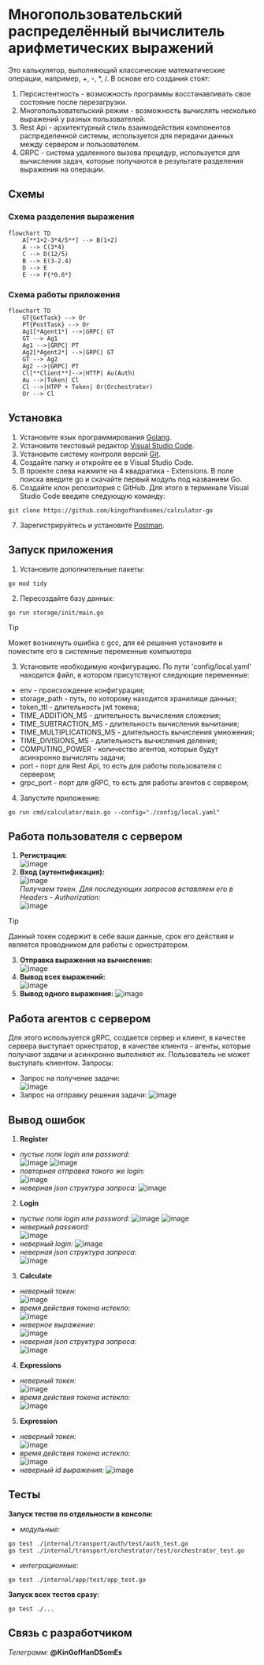 # Многопользовательский распределённый вычислитель арифметических выражений
Это калькулятор, выполняющий классические математические операции, например, +, -, *, /. В основе его создания стоят:
1. Персистентность - возможность программы восстанавливать свое состояние после перезагрузки.
2. Многопользовательский режим - возможность вычислять несколько выражений у разных пользователей.
3. Rest Api - архитектурный стиль взаимодействия компонентов распределенной системы, используется для передачи данных между сервером и пользователем.
4. GRPC - система удаленного вызова процедур, используется для вычисления задач, которые получаются в результате разделения выражения на операции.
## Схемы
### Схема разделения выражения
```mermaid
flowchart TD
    A[**1+2-3*4/5**] --> B(1+2)
    A --> C(3*4)
    C --> D(12/5)
    B --> E(3-2.4)
    D --> E
    E --> F{*0.6*}
```

### Схема работы приложения
```mermaid
flowchart TD
    GT{GetTask} --> Or
    PT{PostTask} --> Or
    Ag1[*Agent1*] -->|GRPC| GT
    GT --> Ag1
    Ag1 -->|GRPC| PT
    Ag2[*Agent2*] -->|GRPC| GT
    GT --> Ag2
    Ag2 -->|GRPC| PT
    Cl[**Client**]-->|HTTP| Au(Auth)
    Au -->|Token| Cl
    Cl -->|HTPP + Token| Or(Orchestrator)
    Or --> Cl
```
## Установка
1. Установите язык программирования [Golang](https://go.dev/dl/).
2. Установите текстовый редактор [Visual Studio Code](https://code.visualstudio.com/).
3. Установите систему контроля версий [Git](https://git-scm.com/downloads).
4. Создайте папку и откройте ее в Visual Studio Code.
5. В проекте слева нажмите на 4 квадратика - Extensions. В поле поиска введите go и скачайте первый модуль под названием Go.
6. Создайте клон репозитория с GitHub. Для этого в терминале Visual Studio Code введите следующую команду:
```
git clone https://github.com/kingofhandsomes/calculator-go
```
7. Зарегистрируйтесь и установите [Postman](https://www.postman.com/).
## Запуск приложения
1. Установите дополнительные пакеты:
```
go mod tidy
```
2. Пересоздайте базу данных:
```
go run storage/init/main.go
```
> [!TIP]
> Может возникнуть ошибка с gcc, для её решения установите и поместите его в системные переменные компьютера
3. Установите необходимую конфигурацию. По пути 'config/local.yaml' находится файл, в котором присутствуют следующие переменные:
- env - происхождение конфигурации;
- storage_path - путь, по которому находится хранилище данных;
- token_ttl - длительность jwt токена;
- TIME_ADDITION_MS - длительность вычисления сложения;
- TIME_SUBTRACTION_MS - длительность вычисления вычитания;
- TIME_MULTIPLICATIONS_MS - длительность вычисления умножения;
- TIME_DIVISIONS_MS - длительность вычисления деления;
- COMPUTING_POWER - количество агентов, которые будут асинхронно вычислять задачи;
- port - порт для Rest Api, то есть для работы пользователя с сервером;
- grpc_port - порт для gRPC, то есть для работы агентов с сервером;
4. Запустите приложение:
```
go run cmd/calculator/main.go --config="./config/local.yaml"
```
## Работа пользователя с сервером
1. **Регистрация:**  
![image](https://github.com/user-attachments/assets/b0813a08-66c8-433d-8d2a-e37429729b6c)
2. **Вход (аутентификация):**  
![image](https://github.com/user-attachments/assets/38af6a3f-803b-40f9-aa9a-ede02bf89a57)  
*Получаем токен. Для последующих запросов вставляем его в Headers - Authorization:*  
![image](https://github.com/user-attachments/assets/d8d7c961-e2c2-4a1c-978d-91ddb91d5ec8)  
> [!TIP]
> Данный токен содержит в себе ваши данные, срок его действия и является проводником для работы с оркестратором.
3. **Отправка выражения на вычисление:**  
![image](https://github.com/user-attachments/assets/3ab9eb7b-e936-475b-ac9f-c604a1ebc5b4)
4. **Вывод всех выражений:**  
![image](https://github.com/user-attachments/assets/0f314bcf-52bd-45c3-9672-aa5adb7def69)
5. **Вывод одного выражения:**
![image](https://github.com/user-attachments/assets/88285fbd-9924-47ab-9125-a14e421c8f90)
## Работа агентов с сервером
Для этого используется gRPC, создается сервер и клиент, в качестве сервера выступает оркестратор, в качестве клиента - агенты, которые получают задачи и асинхронно выполняют их. Пользователь не может выступать клиентом. Запросы:
- Запрос на получение задачи:  
![image](https://github.com/user-attachments/assets/a7934dbc-e0d5-4b36-912c-ec93f02da78a)
- Запрос на отправку решения задачи:
![image](https://github.com/user-attachments/assets/8b3e2ae1-40d9-422f-a190-5d12f5a42802)
## Вывод ошибок
1. **Register**
- *пустые поля login или password:*  
![image](https://github.com/user-attachments/assets/5a270ec2-73ed-4d74-84db-7e6832d1909c)
![image](https://github.com/user-attachments/assets/7f8ffb32-3c7b-4e9e-a58e-df465e531f18)
- *повторная отправка такого же login:*  
![image](https://github.com/user-attachments/assets/e6c03e43-51b9-4bcc-b8b2-3fd855dba7eb)
- *неверная json структура запроса:*
![image](https://github.com/user-attachments/assets/b297965c-7598-43bd-981d-7d8be3132244)
2. **Login**
- *пустые поля login или password:*
![image](https://github.com/user-attachments/assets/98119701-1d2c-4fcc-ba3b-5a23db7b0564)
![image](https://github.com/user-attachments/assets/d2619fea-e246-499c-af93-cda37d37683b)
- *неверный password:*  
![image](https://github.com/user-attachments/assets/a9654414-86ca-4547-995e-f1fdb211d0f7)
- *неверный login:*
![image](https://github.com/user-attachments/assets/ac5b57b0-ab01-439b-9648-11e5dc44a9dc)
- *неверная json структура запроса:*  
![image](https://github.com/user-attachments/assets/2fdcc79f-ba36-41af-9d8a-a7d825b22868)
3. **Calculate**
- *неверный токен:*  
![image](https://github.com/user-attachments/assets/f4630b1f-3dbd-45e3-9d25-04b18f684ead)
- *время действия токена истекло:*  
![image](https://github.com/user-attachments/assets/8fe0a322-0324-4028-a89d-7ba09af995ac)
- *неверное выражение:*  
![image](https://github.com/user-attachments/assets/2fd9a8f5-77c9-4805-a700-111dffb87336)
- *неверная json структура запроса:*  
![image](https://github.com/user-attachments/assets/af758a6b-a3b4-4687-9cfe-ec8c503f9f50)
4. **Expressions**
- *неверный токен:*  
![image](https://github.com/user-attachments/assets/71dd5e33-36dc-44a1-b061-d61e0b3c79cb)
- *время действия токена истекло:*  
![image](https://github.com/user-attachments/assets/b4bbfbad-edaf-434a-bfb3-2cba9b805c09)
5. **Expression**
- *неверный токен:*  
![image](https://github.com/user-attachments/assets/4d7a157f-df5f-4e76-9df8-8ca5ce3486f5)
- *время действия токена истекло:*  
![image](https://github.com/user-attachments/assets/cd824b33-43a1-4a2d-902f-4df38d97f9e8)
- *неверный id выражения:*
![image](https://github.com/user-attachments/assets/1caccb36-4cba-4343-83c2-32a707e88b71)
## Тесты
**Запуск тестов по отдельности в консоли:**
- *модульные:*
```
go test ./internal/transport/auth/test/auth_test.go
go test ./internal/transport/orchestrator/test/orchestrator_test.go
```
- *интеграционные:*
```
go test ./internal/app/test/app_test.go
```
**Запуск всех тестов сразу:**
```
go test ./...
```
## Связь с разработчиком
*Телеграмм:* **@KinGofHanDSomEs**
